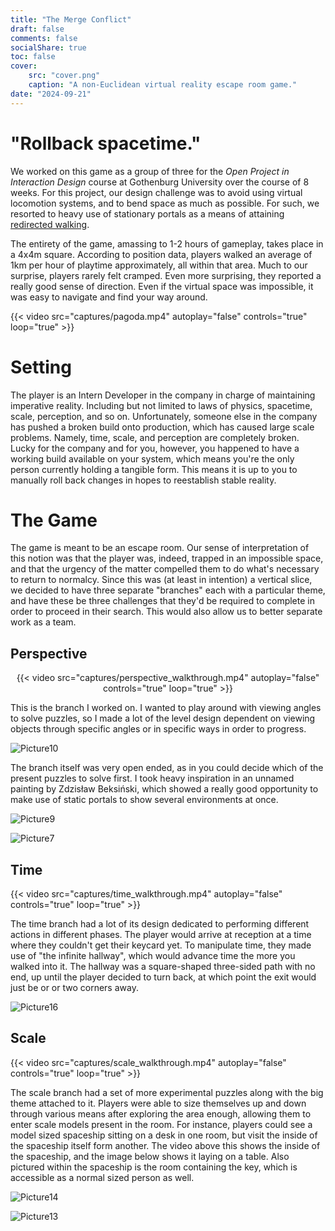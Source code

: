 ```yaml
---
title: "The Merge Conflict"
draft: false
comments: false
socialShare: true
toc: false
cover:
    src: "cover.png"
    caption: "A non-Euclidean virtual reality escape room game."
date: "2024-09-21"
---
```


# "Rollback spacetime."

<!--more-->

We worked on this game as a group of three for the *Open Project in Interaction Design* course at Gothenburg University over the course of 8 weeks. For this project, our design challenge was to avoid using virtual locomotion systems, and to bend space as much as possible. For such, we resorted to heavy use of stationary portals as a means of attaining [redirected walking](https://en.wikipedia.org/wiki/Redirected_walking). 

The entirety of the game, amassing to 1-2 hours of gameplay, takes place in a 4x4m square. According to position data, players walked an average of 1km per hour of playtime approximately, all within that area. Much to our surprise, players rarely felt cramped. Even more surprising, they reported a really good sense of direction. Even if the virtual space was impossible, it was easy to navigate and find your way around.

{{< video src="captures/pagoda.mp4" autoplay="false" controls="true" loop="true" >}}

# Setting

The player is an Intern Developer in the company in charge of maintaining imperative reality. Including but not limited to laws of physics, spacetime, scale, perception, and so on. Unfortunately, someone else in the company has pushed a broken build onto production, which has caused large scale problems. Namely, time, scale, and perception are completely broken. Lucky for the company and for you, however, you happened to have a working build available on your system, which means you're the only person currently holding a tangible form. This means it is up to you to manually roll back changes in hopes to reestablish stable reality.

# The Game

The game is meant to be an escape room. Our sense of interpretation of this notion was that the player was, indeed, trapped in an impossible space, and that the urgency of the matter compelled them to do what's necessary to return to normalcy. Since this was (at least in intention) a vertical slice, we decided to have three separate "branches" each with a particular theme, and have these be three challenges that they'd be required to complete in order to proceed in their search. This would also allow us to better separate work as a team. 

## Perspective

<center>
{{< video src="captures/perspective_walkthrough.mp4" autoplay="false" controls="true" loop="true" >}}
</center>

This is the branch I worked on. I wanted to play around with viewing angles to solve puzzles, so I made a lot of the level design dependent on viewing objects through specific angles or in specific ways in order to progress. 

![Picture10](/blog/the-merge-conflict/captures/Picture10.png)

The branch itself was very open ended, as in you could decide which of the present puzzles to solve first. I took heavy inspiration in an unnamed painting by Zdzisław Beksiński, which showed a really good opportunity to make use of static portals to show several environments at once.

![Picture9](/blog/the-merge-conflict/captures/Picture9.png)

![Picture7](/blog/the-merge-conflict/captures/Picture7.png)

## Time

{{< video src="captures/time_walkthrough.mp4" autoplay="false" controls="true" loop="true" >}}

The time branch had a lot of its design dedicated to performing different actions in different phases. The player would arrive at reception at a time where they couldn't get their keycard yet. To manipulate time, they made use of "the infinite hallway", which would advance time the more you walked into it. The hallway was a square-shaped three-sided path with no end, up until the player decided to turn back, at which point the exit would just be or or two corners away. 

![Picture16](/blog/the-merge-conflict/captures/Picture16.png)

## Scale

{{< video src="captures/scale_walkthrough.mp4" autoplay="false" controls="true" loop="true" >}}

The scale branch had a set of more experimental puzzles along with the big theme attached to it. Players were able to size themselves up and down through various means after exploring the area enough, allowing them to enter scale models present in the room. For instance, players could see a model sized spaceship sitting on a desk in one room, but visit the inside of the spaceship itself form another. The video above this shows the inside of the spaceship, and the image below shows it laying on a table. Also pictured within the spaceship is the room containing the key, which is accessible as a normal sized person as well.

![Picture14](/blog/the-merge-conflict/captures/Picture14.png)

![Picture13](/blog/the-merge-conflict/captures/Picture13.png)
